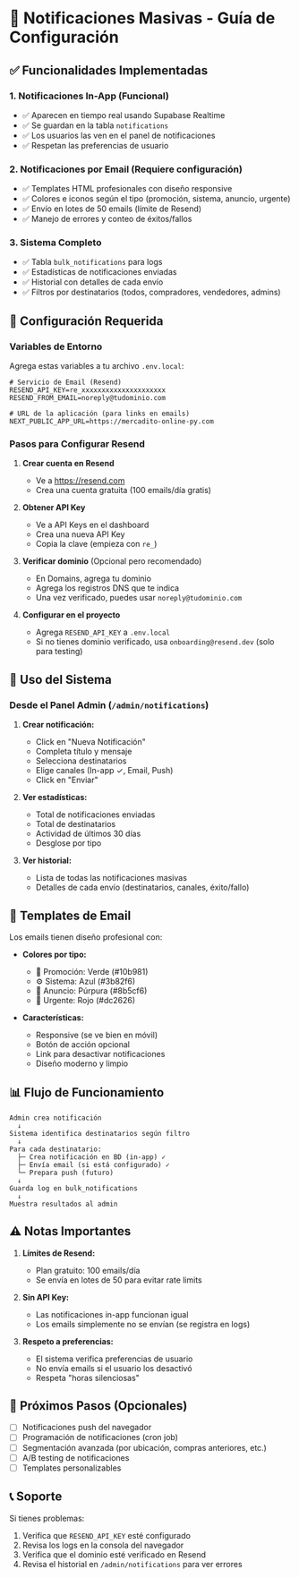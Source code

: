 # 📧 Notificaciones Masivas - Guía de Configuración

## ✅ Funcionalidades Implementadas

### 1. **Notificaciones In-App** (Funcional)
- ✅ Aparecen en tiempo real usando Supabase Realtime
- ✅ Se guardan en la tabla `notifications`
- ✅ Los usuarios las ven en el panel de notificaciones
- ✅ Respetan las preferencias de usuario

### 2. **Notificaciones por Email** (Requiere configuración)
- ✅ Templates HTML profesionales con diseño responsive
- ✅ Colores e iconos según el tipo (promoción, sistema, anuncio, urgente)
- ✅ Envío en lotes de 50 emails (límite de Resend)
- ✅ Manejo de errores y conteo de éxitos/fallos

### 3. **Sistema Completo**
- ✅ Tabla `bulk_notifications` para logs
- ✅ Estadísticas de notificaciones enviadas
- ✅ Historial con detalles de cada envío
- ✅ Filtros por destinatarios (todos, compradores, vendedores, admins)

## 🔧 Configuración Requerida

### Variables de Entorno

Agrega estas variables a tu archivo `.env.local`:

```env
# Servicio de Email (Resend)
RESEND_API_KEY=re_xxxxxxxxxxxxxxxxxxxxx
RESEND_FROM_EMAIL=noreply@tudominio.com

# URL de la aplicación (para links en emails)
NEXT_PUBLIC_APP_URL=https://mercadito-online-py.com
```

### Pasos para Configurar Resend

1. **Crear cuenta en Resend**
   - Ve a https://resend.com
   - Crea una cuenta gratuita (100 emails/día gratis)

2. **Obtener API Key**
   - Ve a API Keys en el dashboard
   - Crea una nueva API Key
   - Copia la clave (empieza con `re_`)

3. **Verificar dominio** (Opcional pero recomendado)
   - En Domains, agrega tu dominio
   - Agrega los registros DNS que te indica
   - Una vez verificado, puedes usar `noreply@tudominio.com`

4. **Configurar en el proyecto**
   - Agrega `RESEND_API_KEY` a `.env.local`
   - Si no tienes dominio verificado, usa `onboarding@resend.dev` (solo para testing)

## 📝 Uso del Sistema

### Desde el Panel Admin (`/admin/notifications`)

1. **Crear notificación:**
   - Click en "Nueva Notificación"
   - Completa título y mensaje
   - Selecciona destinatarios
   - Elige canales (In-app ✓, Email, Push)
   - Click en "Enviar"

2. **Ver estadísticas:**
   - Total de notificaciones enviadas
   - Total de destinatarios
   - Actividad de últimos 30 días
   - Desglose por tipo

3. **Ver historial:**
   - Lista de todas las notificaciones masivas
   - Detalles de cada envío (destinatarios, canales, éxito/fallo)

## 🎨 Templates de Email

Los emails tienen diseño profesional con:

- **Colores por tipo:**
  - 🎉 Promoción: Verde (#10b981)
  - ⚙️ Sistema: Azul (#3b82f6)
  - 📢 Anuncio: Púrpura (#8b5cf6)
  - 🚨 Urgente: Rojo (#dc2626)

- **Características:**
  - Responsive (se ve bien en móvil)
  - Botón de acción opcional
  - Link para desactivar notificaciones
  - Diseño moderno y limpio

## 📊 Flujo de Funcionamiento

```
Admin crea notificación
  ↓
Sistema identifica destinatarios según filtro
  ↓
Para cada destinatario:
  ├─ Crea notificación en BD (in-app) ✓
  ├─ Envía email (si está configurado) ✓
  └─ Prepara push (futuro)
  ↓
Guarda log en bulk_notifications
  ↓
Muestra resultados al admin
```

## ⚠️ Notas Importantes

1. **Límites de Resend:**
   - Plan gratuito: 100 emails/día
   - Se envía en lotes de 50 para evitar rate limits

2. **Sin API Key:**
   - Las notificaciones in-app funcionan igual
   - Los emails simplemente no se envían (se registra en logs)

3. **Respeto a preferencias:**
   - El sistema verifica preferencias de usuario
   - No envía emails si el usuario los desactivó
   - Respeta "horas silenciosas"

## 🚀 Próximos Pasos (Opcionales)

- [ ] Notificaciones push del navegador
- [ ] Programación de notificaciones (cron job)
- [ ] Segmentación avanzada (por ubicación, compras anteriores, etc.)
- [ ] A/B testing de notificaciones
- [ ] Templates personalizables

## 📞 Soporte

Si tienes problemas:
1. Verifica que `RESEND_API_KEY` esté configurado
2. Revisa los logs en la consola del navegador
3. Verifica que el dominio esté verificado en Resend
4. Revisa el historial en `/admin/notifications` para ver errores

